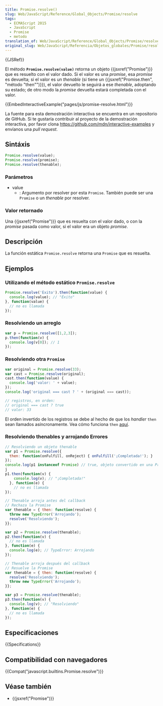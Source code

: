 ```yaml
---
title: Promise.resolve()
slug: Web/JavaScript/Reference/Global_Objects/Promise/resolve
tags:
  - ECMAScript 2015
  - JavaScript
  - Promise
  - metodo
translation_of: Web/JavaScript/Reference/Global_Objects/Promise/resolve
original_slug: Web/JavaScript/Referencia/Objetos_globales/Promise/resolve
---
```


{{JSRef}}

El método **`Promise.resolve(value)`** retorna un objeto {{jsxref("Promise")}} que es resuelto con el valor dado. Si el valor es una _promise_, esa _promise_ es devuelta; si el valor es un _thenable_ (si tiene un {{jsxref("Promise.then", "método \"then\"")}}), el valor devuelto le seguirá a ese _thenable_, adoptando su estado; de otro modo la _promise_ devuelta estará completada con el valor.

{{EmbedInteractiveExample("pages/js/promise-resolve.html")}}

La fuente para esta demostración interactiva se encuentra en un repositorio de GitHub. Si te gustaría contribuir al proyecto de la demostración interactiva, por favor clona <https://github.com/mdn/interactive-examples> y envíanos una _pull request_.

## Sintáxis

```js
Promise.resolve(value);
Promise.resolve(promise);
Promise.resolve(thenable);
```

### Parámetros

- value
  - : Argumento por resolver por esta `Promise`. También puede ser una `Promise` o un _thenable_ por resolver.

### Valor retornado

Una {{jsxref("Promise")}} que es resuelta con el valor dado, o con la _promise_ pasada como valor, si el valor era un objeto _promise_.

## Descripción

La función estática `Promise.resolve` retorna una `Promise` que es resuelta.

## Ejemplos

### Utilizando el método estático `Promise.resolve`

```js
Promise.resolve('Éxito').then(function(value) {
  console.log(value); // "Éxito"
}, function(value) {
  // no es llamada
});
```

### Resolviendo un arreglo

```js
var p = Promise.resolve([1,2,3]);
p.then(function(v) {
  console.log(v[0]); // 1
});
```

### Resolviendo otra `Promise`

```js
var original = Promise.resolve(33);
var cast = Promise.resolve(original);
cast.then(function(value) {
  console.log('valor: ' + value);
});
console.log('original === cast ? ' + (original === cast));

// registros, en orden:
// original === cast ? true
// valor: 33
```

El orden invertido de los registros se debe al hecho de que los _handler_ `then` sean llamados asíncronamente. Vea cómo funciona `then` [aquí](/es/docs/Web/JavaScript/Reference/Global_Objects/Promise/then#Return_value).

### Resolviendo thenables y arrojando Errores

```js
// Resolviendo un objeto thenable
var p1 = Promise.resolve({
  then: function(onFulfill, onReject) { onFulfill('¡Completada!'); }
});
console.log(p1 instanceof Promise) // true, objeto convertido en una Promise
j
p1.then(function(v) {
    console.log(v); // "¡Completada!"
  }, function(e) {
    // no es llamada
});

// Thenable arroja antes del callback
// Rechaza la Promise
var thenable = { then: function(resolve) {
  throw new TypeError('Arrojando');
  resolve('Resolviendo');
}};

var p2 = Promise.resolve(thenable);
p2.then(function(v) {
  // no es llamada
}, function(e) {
  console.log(e); // TypeError: Arrojando
});

// Thenable arroja después del callback
// Resuelve la Promise
var thenable = { then: function(resolve) {
  resolve('Resolviendo');
  throw new TypeError('Arrojando');
}};

var p3 = Promise.resolve(thenable);
p3.then(function(v) {
  console.log(v); // "Resolviendo"
}, function(e) {
  // no es llamada
});
```

## Especificaciones

{{Specifications}}

## Compatibilidad con navegadores

{{Compat("javascript.builtins.Promise.resolve")}}

## Véase también

- {{jsxref("Promise")}}
